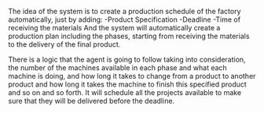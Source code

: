 The idea of the system is to create a production schedule of the factory automatically, just by adding:
-Product Specification
-Deadline
-Time of receiving the materials
And the system will automatically create a production plan including the phases, starting from receiving the materials to the delivery of the final product.

There is a logic that the agent is going to follow taking into consideration, the number of the machines available in each phase and what each machine is doing, and how long it takes to change from a product to another product and how long it takes the machine to finish this specified product and so on and so forth. It will schedule all the projects available to make sure that they will be delivered before the deadline.